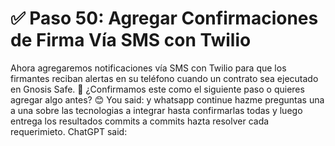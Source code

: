 # ✅ Paso 50: Agregar Confirmaciones de Firma Vía SMS con Twilio

Ahora agregaremos notificaciones vía SMS con Twilio para que los firmantes reciban alertas en su teléfono cuando un contrato sea ejecutado en Gnosis Safe.
🔹 ¿Confirmamos este como el siguiente paso o quieres agregar algo antes? 😊
You said:
y whatsapp continue
hazme preguntas una a una sobre las tecnologias a integrar hasta confirmarlas todas y luego entrega los resultados commits a commits hazta resolver cada requerimieto.
ChatGPT said:
